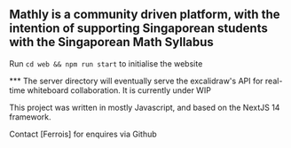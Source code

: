 ## Mathly is a community driven platform, with the intention of supporting Singaporean students with the Singaporean Math Syllabus

Run ```cd web && npm run start``` to initialise the website

*** The server directory will eventually serve the excalidraw's API for real-time whiteboard collaboration. It is currently under WIP

This project was written in mostly Javascript, and based on the NextJS 14 framework.

Contact [Ferrois] for enquires via Github